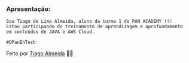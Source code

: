 ### Apresentação:
    Sou Tiago de Lima Almeida, aluno da turma 1 do PAN ACADEMY !!!
    Estou participando do treinamento de aprendizagem e aprofundamento
    em conteúdos de JAVA e AWS Cloud.
    
    #OPanEhTech 

Feito por [Tiago Almeida](https://github.com/tiagodalmeida87) 🧑‍💻
